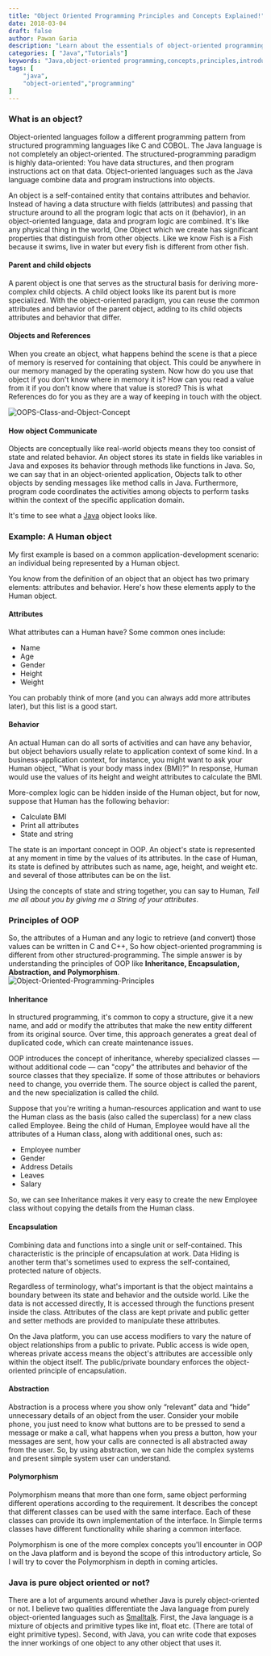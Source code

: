 ```yaml
---
title: "Object Oriented Programming Principles and Concepts Explained!"
date: 2018-03-04
draft: false
author: Pawan Garia
description: "Learn about the essentials of object-oriented programming principles and concepts. How the object-oriented paradigm differs from the structured-programming paradigm."
categories: [ "Java","Tutorials"]
keywords: "Java,object-oriented programming,concepts,principles,introductory tutorial"
tags: [
    "java",
    "object-oriented","programming"
]
---
```

### What is an object?
Object-oriented languages follow a different programming pattern from structured programming languages like C and COBOL. The Java language is not completely an object-oriented. The structured-programming paradigm is highly data-oriented: You have data structures, and then program instructions act on that data. Object-oriented languages such as the Java language combine data and program instructions into objects.

An object is a self-contained entity that contains attributes and behavior. Instead of having a data structure with fields (attributes) and passing that structure around to all the program logic that acts on it (behavior), in an object-oriented language, data and program logic are combined. It's like any physical thing in the world, One Object which we create has significant properties that distinguish from other objects. Like we know Fish is a Fish because it swims, live in water but every fish is different from other fish.

#### Parent and child objects
A parent object is one that serves as the structural basis for deriving more-complex child objects. A child object looks like its parent but is more specialized. With the object-oriented paradigm, you can reuse the common attributes and behavior of the parent object, adding to its child objects attributes and behavior that differ.

#### Objects and References
When you create an object, what happens behind the scene is that a piece of memory is reserved for containing that object. This could be anywhere in our memory managed by the operating system. Now how do you use that object if you don't know where in memory it is? How can you read a value from it if you don't know where that value is stored? This is what References do for you as they are a way of keeping in touch with the object.

![OOPS-Class-and-Object-Concept](/img/java/OOPS-Class-and-Object-Concept.png)

#### How object Communicate
Objects are conceptually like real-world objects means they too consist of state and related behavior. An object stores its state in fields like variables in Java and exposes its behavior through methods like functions in Java. So, we can say that in an object-oriented application, Objects talk to other objects by sending messages like method calls in Java. Furthermore, program code coordinates the activities among objects to perform tasks within the context of the specific application domain.

It's time to see what a [Java](https://www.java.com/en/download/faq/whatis_java.xml) object looks like.

### Example: A Human object
My first example is based on a common application-development scenario: an individual being represented by a Human object.

You know from the definition of an object that an object has two primary elements: attributes and behavior. Here's how these elements apply to the Human object.

#### Attributes
What attributes can a Human have? Some common ones include:

* Name
* Age
* Gender
* Height
* Weight

You can probably think of more (and you can always add more attributes later), but this list is a good start.

#### Behavior
An actual Human can do all sorts of activities and can have any behavior, but object behaviors usually relate to application context of some kind. In a business-application context, for instance, you might want to ask your Human object, "What is your body mass index (BMI)?" In response, Human would use the values of its height and weight attributes to calculate the BMI.

More-complex logic can be hidden inside of the Human object, but for now, suppose that Human has the following behavior:

* Calculate BMI
* Print all attributes
* State and string  

The state is an important concept in OOP. An object's state is represented at any moment in time by the values of its attributes. In the case of Human, its state is defined by attributes such as name, age, height, and weight etc. and several of those attributes can be on the list.

Using the concepts of state and string together, you can say to Human, *Tell me all about you by giving me a String of your attributes*.

### Principles of OOP
So, the attributes of a Human and any logic to retrieve (and convert) those values can be written in C and C++, So how object-oriented programming is different from other structured-programming. The simple answer is by understanding the principles of OOP like **Inheritance, Encapsulation, Abstraction, and Polymorphism**.
![Object-Oriented-Programming-Principles](/img/java/Object-Oriented-Programming-Principles.png)

#### Inheritance
In structured programming, it's common to copy a structure, give it a new name, and add or modify the attributes that make the new entity different from its original source. Over time, this approach generates a great deal of duplicated code, which can create maintenance issues.

OOP introduces the concept of inheritance, whereby specialized classes — without additional code — can "copy" the attributes and behavior of the source classes that they specialize. If some of those attributes or behaviors need to change, you override them. The source object is called the parent, and the new specialization is called the child.

Suppose that you're writing a human-resources application and want to use the Human class as the basis (also called the superclass) for a new class called Employee. Being the child of Human, Employee would have all the attributes of a Human class, along with additional ones, such as:

* Employee number
* Gender
* Address Details
* Leaves
* Salary

So, we can see Inheritance makes it very easy to create the new Employee class without copying the details from the Human class.

#### Encapsulation
Combining data and functions into a single unit or self-contained. This characteristic is the principle of encapsulation at work. Data Hiding is another term that's sometimes used to express the self-contained, protected nature of objects.

Regardless of terminology, what's important is that the object maintains a boundary between its state and behavior and the outside world. Like the data is not accessed directly, It is accessed through the functions present inside the class. Attributes of the class are kept private and public getter and setter methods are provided to manipulate these attributes.

On the Java platform, you can use access modifiers to vary the nature of object relationships from a public to private. Public access is wide open, whereas private access means the object's attributes are accessible only within the object itself. The public/private boundary enforces the object-oriented principle of encapsulation.

#### Abstraction
Abstraction is a process where you show only “relevant” data and “hide” unnecessary details of an object from the user. Consider your mobile phone, you just need to know what buttons are to be pressed to send a message or make a call, what happens when you press a button, how your messages are sent, how your calls are connected is all abstracted away from the user. So, by using abstraction, we can hide the complex systems and present simple system user can understand.

#### Polymorphism
Polymorphism means that more than one form, same object performing different operations according to the requirement. It describes the concept that different classes can be used with the same interface. Each of these classes can provide its own implementation of the interface. In Simple terms classes have different functionality while sharing a common interface.

Polymorphism is one of the more complex concepts you'll encounter in OOP on the Java platform and is beyond the scope of this introductory article, So I will try to cover the Polymorphism in depth in coming articles.

### Java is pure object oriented or not?

There are a lot of arguments around whether Java is purely object-oriented or not. I believe two qualities differentiate the Java language from purely object-oriented languages such as [Smalltalk](https://en.wikipedia.org/wiki/Smalltalk). First, the Java language is a mixture of objects and primitive types like int, float etc. (There are total of eight primitive types). Second, with Java, you can write code that exposes the inner workings of one object to any other object that uses it.

